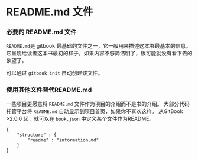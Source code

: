 # README.md 文件 

### 必要的 README.md 文件

`README.md`是 gitbook 最基础的文件之一，它一般用来描述这本书最基本的信息。
它呈现给读者这本书最初的样子，如果内容不够简洁明了，很可能就没有看下去的欲望了。

可以通过 `gitbook init` 自动创建该文件。 



### 使用其他文件替代README.md

一些项目更愿意将 `README.md` 文件作为项目的介绍而不是书的介绍。
大部分代码托管平台将 `README.md` 自动显示到项目首页，如果你不喜欢这样。
从GitBook >2.0.0 起，就可以在 `book.json` 中定义某个文件作为README。

```
{
    "structure" : {
        "readme" : "information.md"
    }
}
```